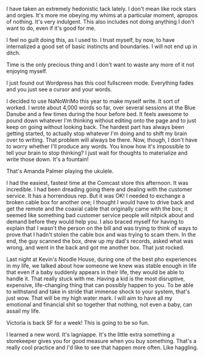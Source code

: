 I have taken an extremely hedonistic tack lately. I don't mean like rock stars and orgies. It's more me obeying my whims at a particular moment, apropos of nothing. It's very indulgent. This also includes not doing anything I don't want to do, even if it's good for me.

I feel no guilt doing this, as I used to. I trust myself, by now, to have internalized a good set of basic instincts and boundaries. I will not end up in ditch.

Time is the only precious thing and I don't want to waste any more of it not enjoying myself.

I just found out Wordpress has this cool fullscreen mode. Everything fades and you just see a cursor and your words.

I decided to use NaNoWriMo this year to make myself write. It sort of worked. I wrote about 4,000 words so far, over several sessions at the Blue Danube and a few times during the hour before bed. It feels awesome to pound down whatever I'm thinking without editing onto the page and to just keep on going without looking back. The hardest part has always been getting started, to actually stop whatever I'm doing and to shift my brain over to writing. That problem will always be there. Now, though, I don't have to worry whether I'll produce any words. You know how it's impossible to tell your brain to stop thinking? I just wait for thoughts to materialize and write those down. It's a fountain!

That's Amanda Palmer playing the ukulele.

I had the easiest, fastest time at the Comcast store this afternoon. It was incredible. I had been dreading going there and dealing with the customer service. It has a horrendous rep. But it was OK! I needed to exchange a broken cable box for another one; I thought I would have to drive back and get the remote and the coaxial cable that originally came with the box; it seemed like something bad customer service people will nitpick about and demand before they would help you. I also braced myself for having to explain that I wasn't the person on the bill and was trying to think of ways to prove that I hadn't stolen the cable box and was trying to scam them. In the end, the guy scanned the box, drew up my dad's records, asked what was wrong, and went in the back and got me another box. That just rocked.

Last night at Kevin's Noodle House, during one of the best pho experiences in my life, we talked about how someone we knew was stable enough in life that even if a baby suddenly appears in their life, they would be able to handle it. That really stuck with me. Having a kid is the most disruptive, expensive, life-changing thing that can possibly happen to you. To be able to withstand and take in stride that immense shock to your system, that's just wow. That will be my high water mark. I will aim to have all my emotional and financial shit so together that nothing, not even a baby, can assail my life.

Victoria is back SF for a week! This is going to be so fun.

I learned a new word. It's lagniappe. It's the little extra something a storekeeper gives you for good measure when you buy something. That's a really cool practice and I'd like to see that happen more often. Like haggling.
